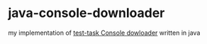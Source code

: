 # java-console-downloader

my implementation of [test-task Console dowloader](https://github.com/Ecwid/new-job/blob/master/Console-downloader.md) written in java
